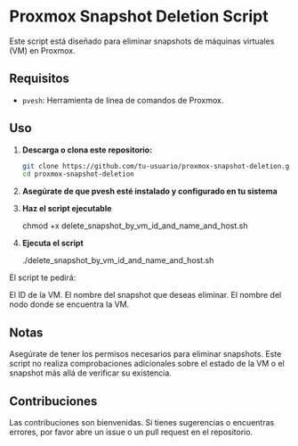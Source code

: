 # Proxmox Snapshot Deletion Script

Este script está diseñado para eliminar snapshots de máquinas virtuales (VM) en Proxmox.

## Requisitos

- `pvesh`: Herramienta de línea de comandos de Proxmox.

## Uso

1. **Descarga o clona este repositorio:**

   ```bash
   git clone https://github.com/tu-usuario/proxmox-snapshot-deletion.git
   cd proxmox-snapshot-deletion


2. **Asegúrate de que pvesh esté instalado y configurado en tu sistema**

3. **Haz el script ejecutable**

   chmod +x delete_snapshot_by_vm_id_and_name_and_host.sh

4. **Ejecuta el script**

   ./delete_snapshot_by_vm_id_and_name_and_host.sh

El script te pedirá:

El ID de la VM.
El nombre del snapshot que deseas eliminar.
El nombre del nodo donde se encuentra la VM.

## Notas
Asegúrate de tener los permisos necesarios para eliminar snapshots.
Este script no realiza comprobaciones adicionales sobre el estado de la VM o el snapshot más allá de verificar su existencia.

## Contribuciones
Las contribuciones son bienvenidas. Si tienes sugerencias o encuentras errores, por favor abre un issue o un pull request en el repositorio.
